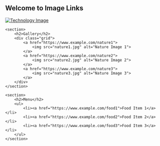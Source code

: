 <!DOCTYPE html>
<html lang="en">
<head>
    <meta charset="UTF-8">
    <meta name="viewport" content="width=device-width, initial-scale=1.0">
    <title>Image Links</title>
    <style>
        .grid {
            display: grid;
            grid-template-columns: repeat(auto-fill, minmax(200px, 1fr));
            gap: 10px;
        }
    </style>
</head>
<body>
    <section>
        <h1>Welcome to Image Links</h1>
        <a href="https://www.example.com/technology">
            <img src="technology.jpg" alt="Technology Image">
        </a>
    </section>

    <section>
        <h2>Gallery</h2>
        <div class="grid">
            <a href="https://www.example.com/nature1">
                <img src="nature1.jpg" alt="Nature Image 1">
            </a>
            <a href="https://www.example.com/nature2">
                <img src="nature2.jpg" alt="Nature Image 2">
            </a>
            <a href="https://www.example.com/nature3">
                <img src="nature3.jpg" alt="Nature Image 3">
            </a>
        </div>
    </section>

    <section>
        <h2>Menu</h2>
        <ul>
            <li><a href="https://www.example.com/food1">Food Item 1</a></li>
            <li><a href="https://www.example.com/food2">Food Item 2</a></li>
            <li><a href="https://www.example.com/food3">Food Item 3</a></li>
        </ul>
    </section>
</body>
</html>
